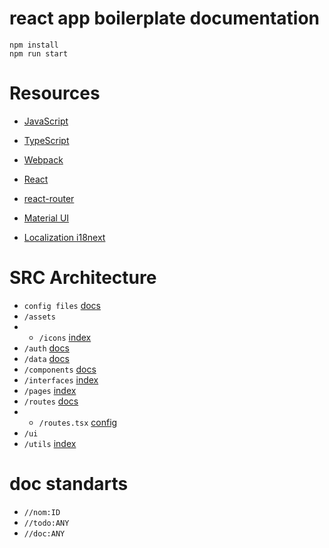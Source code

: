 # react app boilerplate documentation

```
npm install
npm run start
```

# Resources

- [JavaScript](https://developer.mozilla.org/en-US/docs/Web/JavaScript)
- [TypeScript](https://www.typescriptlang.org/)
- [Webpack](https://webpack.js.org/)

- [React](https://reactjs.org/)
- [react-router](https://reactrouter.com/en/v6.3.0/api)

- [Material UI](https://mui.com/material-ui/getting-started/overview/)
- [Localization i18next](https://www.i18next.com/)


# SRC Architecture
- `config files` [docs](../src/AppAbout.md)
- `/assets`
- - `/icons` [index](../src/assets/icons/index.ts)
- `/auth` [docs](../src/auth/about/README.md)
- `/data` [docs](../src/data/about/README.md)
- `/components` [docs](../src/components/about.md)
- `/interfaces` [index](../src/interfaces/index.ts)
- `/pages` [index](../src/pages/index.ts)
- `/routes` [docs](../src/routes/about/README.md)
- - `/routes.tsx` [config](../src/routes/routes.tsx)
- `/ui`
- `/utils` [index](../src/utils/index.ts)


# doc standarts
- `//nom:ID`
- `//todo:ANY`
- `//doc:ANY`

